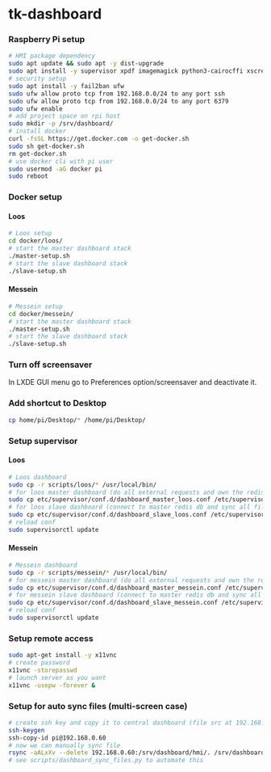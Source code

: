 # tk-dashboard

### Raspberry Pi setup

```bash
# HMI package dependency
sudo apt update && sudo apt -y dist-upgrade
sudo apt install -y supervisor xpdf imagemagick python3-cairocffi xscreensaver
# security setup
sudo apt install -y fail2ban ufw
sudo ufw allow proto tcp from 192.168.0.0/24 to any port ssh
sudo ufw allow proto tcp from 192.168.0.0/24 to any port 6379
sudo ufw enable
# add project space on rpi host
sudo mkdir -p /srv/dashboard/
# install docker
curl -fsSL https://get.docker.com -o get-docker.sh
sudo sh get-docker.sh
rm get-docker.sh
# use docker cli with pi user
sudo usermod -aG docker pi
sudo reboot
```

### Docker setup

#### Loos
```bash
# Loos setup
cd docker/loos/
# start the master dashboard stack
./master-setup.sh
# start the slave dashboard stack
./slave-setup.sh
```

#### Messein
```bash
# Messein setup
cd docker/messein/
# start the master dashboard stack
./master-setup.sh
# start the slave dashboard stack
./slave-setup.sh
```

### Turn off screensaver

In LXDE GUI menu go to Preferences option/screensaver and deactivate it.

### Add shortcut to Desktop

```bash
cp home/pi/Desktop/* /home/pi/Desktop/
```

### Setup supervisor

#### Loos
```bash
# Loos dashboard
sudo cp -r scripts/loos/* /usr/local/bin/
# for loos master dashboard (do all external requests and own the redis db)
sudo cp etc/supervisor/conf.d/dashboard_master_loos.conf /etc/supervisor/conf.d/
# for loos slave dashboard (connect to master redis db and sync all files with master)
sudo cp etc/supervisor/conf.d/dashboard_slave_loos.conf /etc/supervisor/conf.d/
# reload conf
sudo supervisorctl update
```
#### Messein
```bash
# Messein dashboard
sudo cp -r scripts/messein/* /usr/local/bin/
# for messein master dashboard (do all external requests and own the redis db)
sudo cp etc/supervisor/conf.d/dashboard_master_messein.conf /etc/supervisor/conf.d/
# for messein slave dashboard (connect to master redis db and sync all files with master)
sudo cp etc/supervisor/conf.d/dashboard_slave_messein.conf /etc/supervisor/conf.d/
# reload conf
sudo supervisorctl update
```

### Setup remote access

```bash
sudo apt-get install -y x11vnc
# create password
x11vnc -storepasswd
# launch server as you want
x11vnc -usepw -forever &
```

### Setup for auto sync files (multi-screen case)

```bash
# create ssh key and copy it to central dashboard (file src at 192.168.0.60)
ssh-keygen
ssh-copy-id pi@192.168.0.60
# now we can manually sync file
rsync -aALxXv --delete 192.168.0.60:/srv/dashboard/hmi/. /srv/dashboard/hmi/.
# see scripts/dashboard_sync_files.py to automate this
```
